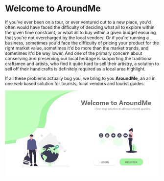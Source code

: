 # Welcome to AroundMe
If you've ever been on a tour, or ever ventured out to a new place, you'd often would have faced the difficulty of deciding what all to explore within the given time constraint, or what all to buy within a given budget ensuring that you're not overcharged by the local vendors.
Or if you're running a business, sometimes you'd face the difficulty of pricing your product for the right market value, sometimes it'd be more than the market trends, and sometimes it'd be way lower.
And one of the primary concern about conserving and preserving our local heritage is supporting the traditional craftsmen and artists, who find it quite hard to sell their artistry, a solution to sell off their handicrafts is definitely required as a local area highlight.


If all these problems actually bug you, we bring to you **AroundMe**, an all in one web based solution for tourists, local vendors and tourist guides


![](img/prev.JPG)
